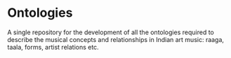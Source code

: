Ontologies
==========

A single repository for the development of all the ontologies required to describe the musical concepts and relationships in Indian art music: raaga, taala, forms, artist relations etc.
